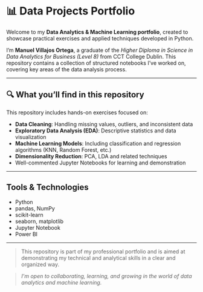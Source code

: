 # 📊 Data Projects Portfolio

Welcome to my **Data Analytics & Machine Learning portfolio**, created to showcase practical exercises and applied techniques developed in Python.

I’m **Manuel Villajos Ortega**, a graduate of the *Higher Diploma in Science in Data Analytics for Business (Level 8)* from CCT College Dublin. This repository contains a collection of structured notebooks I’ve worked on, covering key areas of the data analysis process.

---

## 🔍 What you’ll find in this repository

This repository includes hands-on exercises focused on:

-  **Data Cleaning**: Handling missing values, outliers, and inconsistent data  
-  **Exploratory Data Analysis (EDA)**: Descriptive statistics and data visualization  
-  **Machine Learning Models**: Including classification and regression algorithms (KNN, Random Forest, etc.)  
-  **Dimensionality Reduction**: PCA, LDA and related techniques  
-  Well-commented Jupyter Notebooks for learning and demonstration  

---

##  Tools & Technologies

- Python  
- pandas, NumPy  
- scikit-learn  
- seaborn, matplotlib  
- Jupyter Notebook  
- Power BI
---

>  This repository is part of my professional portfolio and is aimed at demonstrating my technical and analytical skills in a clear and organized way.  

>  *I'm open to collaborating, learning, and growing in the world of data analytics and machine learning.*
